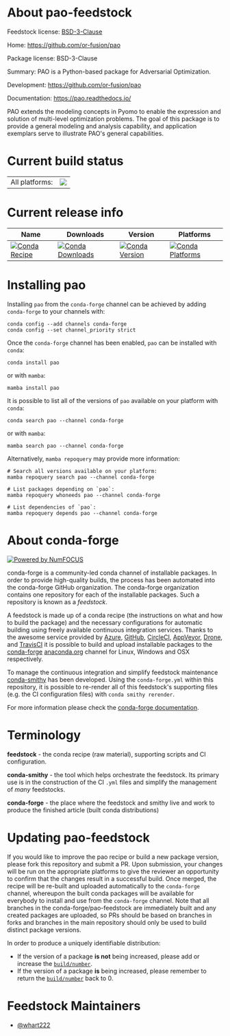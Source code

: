 About pao-feedstock
===================

Feedstock license: [BSD-3-Clause](https://github.com/conda-forge/pao-feedstock/blob/main/LICENSE.txt)

Home: https://github.com/or-fusion/pao

Package license: BSD-3-Clause

Summary: PAO is a Python-based package for Adversarial Optimization.

Development: https://github.com/or-fusion/pao

Documentation: https://pao.readthedocs.io/

PAO extends the modeling concepts in Pyomo to enable the expression
and solution of multi-level optimization problems. The goal of this
package is to provide a general modeling and analysis capability, and
application exemplars serve to illustrate PAO's general capabilities.


Current build status
====================


<table><tr><td>All platforms:</td>
    <td>
      <a href="https://dev.azure.com/conda-forge/feedstock-builds/_build/latest?definitionId=12375&branchName=main">
        <img src="https://dev.azure.com/conda-forge/feedstock-builds/_apis/build/status/pao-feedstock?branchName=main">
      </a>
    </td>
  </tr>
</table>

Current release info
====================

| Name | Downloads | Version | Platforms |
| --- | --- | --- | --- |
| [![Conda Recipe](https://img.shields.io/badge/recipe-pao-green.svg)](https://anaconda.org/conda-forge/pao) | [![Conda Downloads](https://img.shields.io/conda/dn/conda-forge/pao.svg)](https://anaconda.org/conda-forge/pao) | [![Conda Version](https://img.shields.io/conda/vn/conda-forge/pao.svg)](https://anaconda.org/conda-forge/pao) | [![Conda Platforms](https://img.shields.io/conda/pn/conda-forge/pao.svg)](https://anaconda.org/conda-forge/pao) |

Installing pao
==============

Installing `pao` from the `conda-forge` channel can be achieved by adding `conda-forge` to your channels with:

```
conda config --add channels conda-forge
conda config --set channel_priority strict
```

Once the `conda-forge` channel has been enabled, `pao` can be installed with `conda`:

```
conda install pao
```

or with `mamba`:

```
mamba install pao
```

It is possible to list all of the versions of `pao` available on your platform with `conda`:

```
conda search pao --channel conda-forge
```

or with `mamba`:

```
mamba search pao --channel conda-forge
```

Alternatively, `mamba repoquery` may provide more information:

```
# Search all versions available on your platform:
mamba repoquery search pao --channel conda-forge

# List packages depending on `pao`:
mamba repoquery whoneeds pao --channel conda-forge

# List dependencies of `pao`:
mamba repoquery depends pao --channel conda-forge
```


About conda-forge
=================

[![Powered by
NumFOCUS](https://img.shields.io/badge/powered%20by-NumFOCUS-orange.svg?style=flat&colorA=E1523D&colorB=007D8A)](https://numfocus.org)

conda-forge is a community-led conda channel of installable packages.
In order to provide high-quality builds, the process has been automated into the
conda-forge GitHub organization. The conda-forge organization contains one repository
for each of the installable packages. Such a repository is known as a *feedstock*.

A feedstock is made up of a conda recipe (the instructions on what and how to build
the package) and the necessary configurations for automatic building using freely
available continuous integration services. Thanks to the awesome service provided by
[Azure](https://azure.microsoft.com/en-us/services/devops/), [GitHub](https://github.com/),
[CircleCI](https://circleci.com/), [AppVeyor](https://www.appveyor.com/),
[Drone](https://cloud.drone.io/welcome), and [TravisCI](https://travis-ci.com/)
it is possible to build and upload installable packages to the
[conda-forge](https://anaconda.org/conda-forge) [anaconda.org](https://anaconda.org/)
channel for Linux, Windows and OSX respectively.

To manage the continuous integration and simplify feedstock maintenance
[conda-smithy](https://github.com/conda-forge/conda-smithy) has been developed.
Using the ``conda-forge.yml`` within this repository, it is possible to re-render all of
this feedstock's supporting files (e.g. the CI configuration files) with ``conda smithy rerender``.

For more information please check the [conda-forge documentation](https://conda-forge.org/docs/).

Terminology
===========

**feedstock** - the conda recipe (raw material), supporting scripts and CI configuration.

**conda-smithy** - the tool which helps orchestrate the feedstock.
                   Its primary use is in the construction of the CI ``.yml`` files
                   and simplify the management of *many* feedstocks.

**conda-forge** - the place where the feedstock and smithy live and work to
                  produce the finished article (built conda distributions)


Updating pao-feedstock
======================

If you would like to improve the pao recipe or build a new
package version, please fork this repository and submit a PR. Upon submission,
your changes will be run on the appropriate platforms to give the reviewer an
opportunity to confirm that the changes result in a successful build. Once
merged, the recipe will be re-built and uploaded automatically to the
`conda-forge` channel, whereupon the built conda packages will be available for
everybody to install and use from the `conda-forge` channel.
Note that all branches in the conda-forge/pao-feedstock are
immediately built and any created packages are uploaded, so PRs should be based
on branches in forks and branches in the main repository should only be used to
build distinct package versions.

In order to produce a uniquely identifiable distribution:
 * If the version of a package **is not** being increased, please add or increase
   the [``build/number``](https://docs.conda.io/projects/conda-build/en/latest/resources/define-metadata.html#build-number-and-string).
 * If the version of a package **is** being increased, please remember to return
   the [``build/number``](https://docs.conda.io/projects/conda-build/en/latest/resources/define-metadata.html#build-number-and-string)
   back to 0.

Feedstock Maintainers
=====================

* [@whart222](https://github.com/whart222/)

